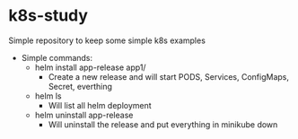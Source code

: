 # k8s-study
Simple repository to keep some simple k8s examples


- Simple commands:
    * helm install app-release app1/
        - Create a new release and will start PODS, Services, ConfigMaps, Secret, everthing
    * helm ls
        - Will list all helm deployment
    * helm uninstall app-release
        - Will uninstall the release and put everything in minikube down